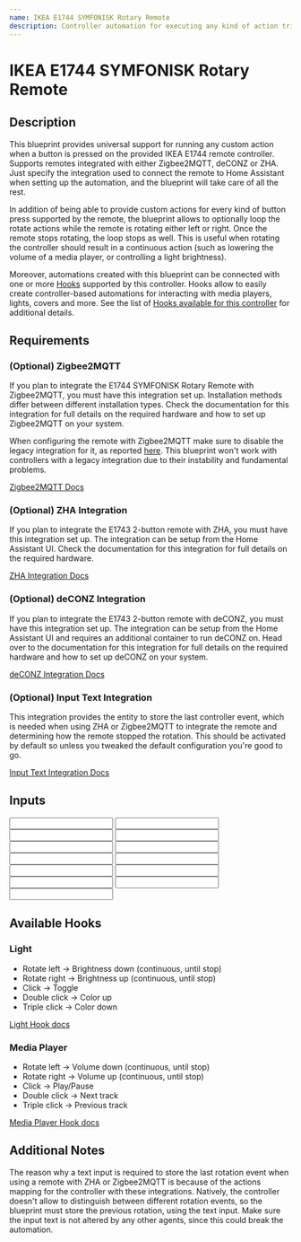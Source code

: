 ```yaml
---
name: IKEA E1744 SYMFONISK Rotary Remote
description: Controller automation for executing any kind of action triggered by an IKEA E1744 remote controller. Supports Zigbee2MQTT, deCONZ, ZHA.
---
```


# IKEA E1744 SYMFONISK Rotary Remote

## Description

This blueprint provides universal support for running any custom action when a button is pressed on the provided IKEA E1744 remote controller. Supports remotes integrated with either Zigbee2MQTT, deCONZ or ZHA. Just specify the integration used to connect the remote to Home Assistant when setting up the automation, and the blueprint will take care of all the rest.

In addition of being able to provide custom actions for every kind of button press supported by the remote, the blueprint allows to optionally loop the rotate actions while the remote is rotating either left or right. Once the remote stops rotating, the loop stops as well. This is useful when rotating the controller should result in a continuous action (such as lowering the volume of a media player, or controlling a light brightness).

Moreover, automations created with this blueprint can be connected with one or more [Hooks](https://epmatt.github.io/awesome-ha-blueprints/blueprints/hooks) supported by this controller.
Hooks allow to easily create controller-based automations for interacting with media players, lights, covers and more. See the list of [Hooks available for this controller](https://epmatt.github.io/awesome-ha-blueprints/blueprints/controllers/ikea_e1744#available-hooks) for additional details.

## Requirements

### (Optional) Zigbee2MQTT

If you plan to integrate the E1744 SYMFONISK Rotary Remote with Zigbee2MQTT, you must have this integration set up. Installation methods differ between different installation types. Check the documentation for this integration for full details on the required hardware and how to set up Zigbee2MQTT on your system.

When configuring the remote with Zigbee2MQTT make sure to disable the legacy integration for it, as reported [here](https://www.zigbee2mqtt.io/devices/E1744.html#legacy-integration). This blueprint won't work with controllers with a legacy integration due to their instability and fundamental problems.

[Zigbee2MQTT Docs](https://www.zigbee2mqtt.io/)

### (Optional) ZHA Integration

If you plan to integrate the E1743 2-button remote with ZHA, you must have this integration set up. The integration can be setup from the Home Assistant UI. Check the documentation for this integration for full details on the required hardware.

[ZHA Integration Docs](https://www.home-assistant.io/integrations/zha/)

### (Optional) deCONZ Integration

If you plan to integrate the E1743 2-button remote with deCONZ, you must have this integration set up. The integration can be setup from the Home Assistant UI and requires an additional container to run deCONZ on. Head over to the documentation for this integration for full details on the required hardware and how to set up deCONZ on your system.

[deCONZ Integration Docs](https://www.home-assistant.io/integrations/deconz/)

### (Optional) Input Text Integration

This integration provides the entity to store the last controller event, which is needed when using ZHA or Zigbee2MQTT to integrate the remote and determining how the remote stopped the rotation. This should be activated by default so unless you tweaked the default configuration you're good to go.

[Input Text Integration Docs](https://www.home-assistant.io/integrations/input_text/)

## Inputs

<Input
 name='Integration'
 description='Integration used for connecting the remote with Home Assistant. Select "Zigbee2MQTT", "deCONZ" or "ZHA".'
 selector='select'
 required
 />
<Input
 name='Remote'
 description='The IKEA remote to use for the automation. Choose a value only if the remote is integrated with deCONZ or ZHA.'
 selector='device'
 required='ZHA, deCONZ'
 />
<Input
 name='Remote Action Sensor'
 description='The action sensor of the IKEA remote to use for the automation. Choose a value only if the remote is integrated with Zigbee2MQTT.'
 selector='entity'
 required='Zigbee2MQTT'
 />
<Input
name='Rotate left'
description='Action to run on rotate left.'
selector='action'
/>
<Input
 name='Rotate left stop'
 description='Action to run when stopping to rotate left the remote.'
 selector='action'
 />
<Input
 name='Rotate right'
 description='Action to run on rotate right.'
 selector='action'
 />
<Input
 name='Rotate right stop'
 description='Action to run when stopping to rotate right the remote.'
 selector='action'
 />
<Input
 name='Click'
 description='Click'
 selector='action'
 />
<Input
 name='Double click'
 description='Action to run on remote double click.'
 selector='action'
 />
<Input
 name='Triple click'
 description='Action to run on remote triple click.'
 selector='action'
 />
<Input
 name='Rotate Left - loop until stop'
 description='Loop the rotate left action until the remote stops rotating left.'
 selector='boolean'
 />
<Input
 name='Rotate Right - loop until stop'
 description='Loop the rotate right action until the remote stops rotating right.'
 selector='boolean'
 />
<Input
 name='Helper - Last Controller Event'
 description='Input Text used to store the last event fired by the controller. Provide an entity only if the remote is integrated with ZHA or Zigbee2MQTT.'
 required='ZHA, Zigbee2MQTT'
 selector='entity'
 />

## Available Hooks

### Light

- Rotate left -> Brightness down (continuous, until stop)
- Rotate right -> Brightness up (continuous, until stop)
- Click -> Toggle
- Double click -> Color up
- Triple click -> Color down

[Light Hook docs](https://epmatt.github.io/awesome-ha-blueprints/blueprints/hooks/light)

### Media Player

- Rotate left -> Volume down (continuous, until stop)
- Rotate right -> Volume up (continuous, until stop)
- Click -> Play/Pause
- Double click -> Next track
- Triple click -> Previous track

[Media Player Hook docs](https://epmatt.github.io/awesome-ha-blueprints/blueprints/hooks/media_player)

## Additional Notes

The reason why a text input is required to store the last rotation event when using a remote with ZHA or Zigbee2MQTT is because of the actions mapping for the controller with these integrations. Natively, the controller doesn't allow to distinguish between different rotation events, so the blueprint must store the previous rotation, using the text input. Make sure the input text is not altered by any other agents, since this could break the automation.
